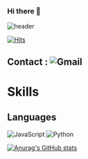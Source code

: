 ### Hi there 👋

<!--
**Blackraven93/Blackraven93** is a ✨ _special_ ✨ repository because its `README.md` (this file) appears on your GitHub profile.

Here are some ideas to get you started:

- 🔭 I’m currently working on ...
- 🌱 I’m currently learning ...
- 👯 I’m looking to collaborate on ...
- 🤔 I’m looking for help with ...
- 💬 Ask me about ...
- 📫 How to reach me: ...
- 😄 Pronouns: ...
- ⚡ Fun fact: ...
-->
![header](https://capsule-render.vercel.app/api?type=waving&color=0:537895,74:09203f&height=300&section=header&text=Raven%20World!&fontSize=50&animation=fadeIn&fontColor=bcbcbc&fontAlign=30)


[![Hits](https://hits.seeyoufarm.com/api/count/incr/badge.svg?url=https%3A%2F%2Fgithub.com%2Fgjbae1212%2Fhit-counter&count_bg=%23212320&title_bg=%23555555&icon=riseup.svg&icon_color=%23E7E7E7&title=visitors&edge_flat=false)](https://hits.seeyoufarm.com)


## Contact : ![Gmail](https://img.shields.io/badge/Gmail-Reblackraven@gmail.com-red?style=flat&logo=gmail&logoColor=white&labelColor=red)

# Skills
## Languages
![JavaScript](https://img.shields.io/badge/javascript-%23323330.svg?style=for-the-badge&logo=javascript&logoColor=%23F7DF1E) ![Python](https://img.shields.io/badge/python-3670A0?style=for-the-badge&logo=python&logoColor=%23F7DF1E)


[![Anurag's GitHub stats](https://github-readme-stats.vercel.app/api?username=Raven)](https://github.com/anuraghazra/github-readme-stats)


